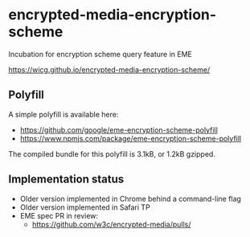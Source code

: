 # encrypted-media-encryption-scheme
Incubation for encryption scheme query feature in EME

https://wicg.github.io/encrypted-media-encryption-scheme/

## Polyfill

A simple polyfill is available here:
 - https://github.com/google/eme-encryption-scheme-polyfill
 - https://www.npmjs.com/package/eme-encryption-scheme-polyfill

The compiled bundle for this polyfill is 3.1kB, or 1.2kB gzipped.

## Implementation status

 - Older version implemented in Chrome behind a command-line flag
 - Older version implemented in Safari TP
 - EME spec PR in review:
   - https://github.com/w3c/encrypted-media/pulls/
